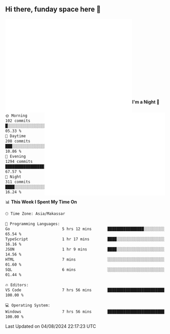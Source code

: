 ## Hi there, funday space here 🚀

<img align="left" width="400" alt="🌞" src="https://raw.githubusercontent.com/fhasnur/fhasnur/master/general.svg?token=ATQS65TR7ETTG5RLJUDIDBLBN34HE">
<img align="right" width="380" alt="🌞" src="https://raw.githubusercontent.com/fhasnur/fhasnur/master/statistics.svg?token=ATQS65TR7ETTG5RLJUDIDBLBN34HE">

<br><br><br><br><br><br><br><br><br><br><br><br><br><br>

<!--START_SECTION:waka-->
**I'm a Night 🦉** 

```text
🌞 Morning                102 commits         █░░░░░░░░░░░░░░░░░░░░░░░░   05.33 % 
🌆 Daytime                208 commits         ███░░░░░░░░░░░░░░░░░░░░░░   10.86 % 
🌃 Evening                1294 commits        █████████████████░░░░░░░░   67.57 % 
🌙 Night                  311 commits         ████░░░░░░░░░░░░░░░░░░░░░   16.24 % 
```


📊 **This Week I Spent My Time On** 

```text
🕑︎ Time Zone: Asia/Makassar

💬 Programming Languages: 
Go                       5 hrs 12 mins       ████████████████░░░░░░░░░   65.54 % 
TypeScript               1 hr 17 mins        ████░░░░░░░░░░░░░░░░░░░░░   16.16 % 
JSON                     1 hr 9 mins         ████░░░░░░░░░░░░░░░░░░░░░   14.56 % 
HTML                     7 mins              ░░░░░░░░░░░░░░░░░░░░░░░░░   01.60 % 
SQL                      6 mins              ░░░░░░░░░░░░░░░░░░░░░░░░░   01.44 % 

🔥 Editors: 
VS Code                  7 hrs 56 mins       █████████████████████████   100.00 % 

💻 Operating System: 
Windows                  7 hrs 56 mins       █████████████████████████   100.00 % 
```


 Last Updated on 04/08/2024 22:17:23 UTC
<!--END_SECTION:waka-->
